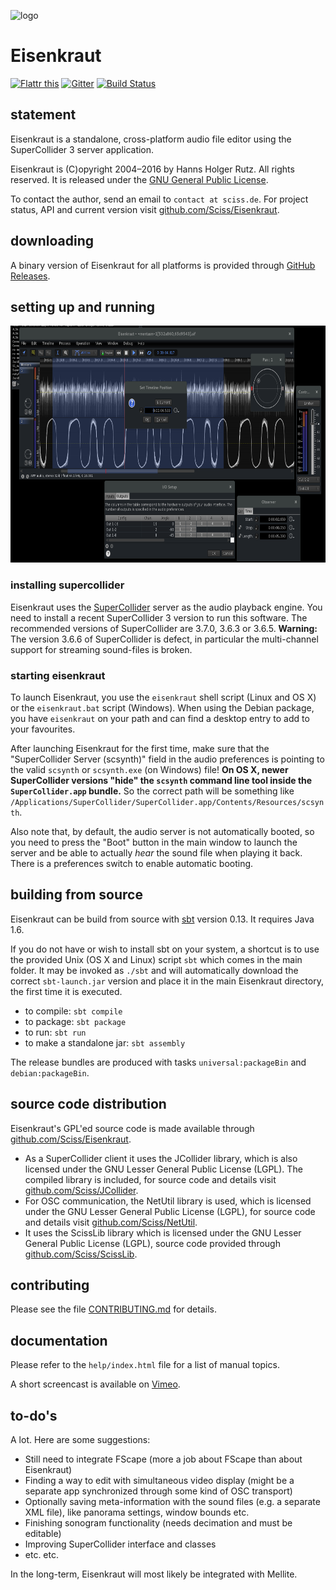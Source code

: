 ![logo](http://sciss.de/eisenkraut/application.png)

# Eisenkraut

[![Flattr this](http://api.flattr.com/button/flattr-badge-large.png)](https://flattr.com/submit/auto?user_id=sciss&url=https%3A%2F%2Fgithub.com%2FSciss%2FEisenkraut&title=Eisenkraut%20Audio%20Editor&language=Java&tags=github&category=software)
[![Gitter](https://badges.gitter.im/Join%20Chat.svg)](https://gitter.im/Sciss/Eisenkraut?utm_source=badge&utm_medium=badge&utm_campaign=pr-badge&utm_content=badge)
[![Build Status](https://travis-ci.org/Sciss/Eisenkraut.svg?branch=master)](https://travis-ci.org/Sciss/Eisenkraut)

## statement

Eisenkraut is a standalone, cross-platform audio file editor using the SuperCollider 3 server application.

Eisenkraut is (C)opyright 2004&ndash;2016 by Hanns Holger Rutz. All rights reserved. It is released under the [GNU General Public License](http://github.com/Sciss/Eisenkraut/blob/master/licenses/Eisenkraut-License.txt).

To contact the author, send an email to `contact at sciss.de`. For project status, API and current version visit [github.com/Sciss/Eisenkraut](http://github.com/Sciss/Eisenkraut).

## downloading

A binary version of Eisenkraut for all platforms is provided through [GitHub Releases](https://github.com/Sciss/Eisenkraut/releases/latest).

## setting up and running

<img src="screenshot.png" alt="screenshot" width="701" height="379"/>

### installing supercollider

Eisenkraut uses the [SuperCollider](https://supercollider.github.io/) server as the audio playback engine. You need to install a recent SuperCollider 3 version to run this software. The recommended versions of SuperCollider are 3.7.0, 3.6.3 or 3.6.5.
__Warning:__ The version 3.6.6 of SuperCollider is defect, in particular the multi-channel support for streaming sound-files is broken.

### starting eisenkraut

To launch Eisenkraut, you use the `eisenkraut` shell script (Linux and OS X) or the `eisenkraut.bat` script (Windows). When using the Debian package, you have `eisenkraut` on your path and can find a desktop entry to add to your favourites.

After launching Eisenkraut for the first time, make sure that the "SuperCollider Server (scsynth)" field in the audio preferences is pointing to the valid `scsynth` or `scsynth.exe` (on Windows) file! __On OS X, newer SuperCollider versions "hide" the `scsynth` command line tool inside the `SuperCollider.app` bundle.__ So the correct path will be something like `/Applications/SuperCollider/SuperCollider.app/Contents/Resources/scsynth`.

Also note that, by default, the audio server is not automatically booted, so you need to press the "Boot" button in the main window to launch the server and be able to actually _hear_ the sound file when playing it back. There is a preferences switch to enable automatic booting.

## building from source

Eisenkraut can be build from source with [sbt](http://www.scala-sbt.org/#install) version 0.13. It requires Java 1.6.

If you do not have or wish to install sbt on your system, a shortcut is to use the provided Unix (OS X and Linux) script `sbt` which comes in the main folder. It may be invoked as `./sbt` and will automatically download the correct `sbt-launch.jar` version and place it in the main Eisenkraut directory, the first time it is executed. 

 - to compile: `sbt compile`
 - to package: `sbt package`
 - to run: `sbt run`
 - to make a standalone jar: `sbt assembly`
 
The release bundles are produced with tasks `universal:packageBin` and `debian:packageBin`.

## source code distribution

Eisenkraut's GPL'ed source code is made available through [github.com/Sciss/Eisenkraut](http://github.com/Sciss/Eisenkraut).

- As a SuperCollider client it uses the JCollider library, which is also licensed under the GNU Lesser General Public License (LGPL). The compiled library is included, for source code and details visit [github.com/Sciss/JCollider](https://github.com/Sciss/JCollider).
- For OSC communication, the NetUtil library is used, which is licensed under the GNU Lesser General Public License (LGPL), for source code and details visit [github.com/Sciss/NetUtil](https://github.com/Sciss/NetUtil).
- It uses the ScissLib library which is licensed under the GNU Lesser General Public License (LGPL), source code provided through [github.com/Sciss/ScissLib](https://github.com/Sciss/ScissLib).

## contributing

Please see the file [CONTRIBUTING.md](CONTRIBUTING.md) for details.

## documentation

Please refer to the `help/index.html` file for a list of manual topics.

A short screencast is available on [Vimeo](https://vimeo.com/26510634).

## to-do's

A lot. Here are some suggestions:

 - Still need to integrate FScape (more a job about FScape than about Eisenkraut)
 - Finding a way to edit with simultaneous video display (might be a separate app synchronized through some kind of OSC transport)
 - Optionally saving meta-information with the sound files (e.g. a separate XML file), like panorama settings, window bounds etc.
 - Finishing sonogram functionality (needs decimation and must be editable)
 - Improving SuperCollider interface and classes
 - etc. etc.

In the long-term, Eisenkraut will most likely be integrated with Mellite.
